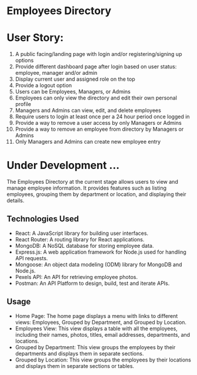 # Employees Directory
# User Story: 

1. A public facing/landing page with login and/or registering/signing up options
2. Provide different dashboard page after login based on user status: employee, manager and/or admin
3. Display current user and assigned role on the top
4. Provide a logout option
5. Users can be Employees, Managers, or Admins
6. Employees can only view the directory and edit their own personal profile
7. Managers and Admins can view, edit, and delete employees
8. Require users to login at least once per a 24 hour period once logged in
9. Provide a way to remove a user access by only Managers or Admins
10. Provide a way to remove an employee from directory by Managers or Admins
11. Only Managers and Admins can create new employee entry

# Under Development ...

The Employees Directory at the current stage allows users to view and manage employee information. It provides features such as listing employees, grouping them by department or location, and displaying their details.

## Technologies Used

- React: A JavaScript library for building user interfaces.
- React Router: A routing library for React applications.
- MongoDB: A NoSQL database for storing employee data.
- Express.js: A web application framework for Node.js used for handling API requests.
- Mongoose: An object data modeling (ODM) library for MongoDB and Node.js.
- Pexels API: An API for retrieving employee photos.
- Postman: An API Platform to design, build, test and iterate APIs.

## Usage

- Home Page: The home page displays a menu with links to different views: Employees, Grouped by Department, and Grouped by Location.
- Employees View: This view displays a table with all the employees, including their names, photos, titles, email addresses, departments, and locations.
- Grouped by Department: This view groups the employees by their departments and displays them in separate sections.
- Grouped by Location: This view groups the employees by their locations and displays them in separate sections or tables.



